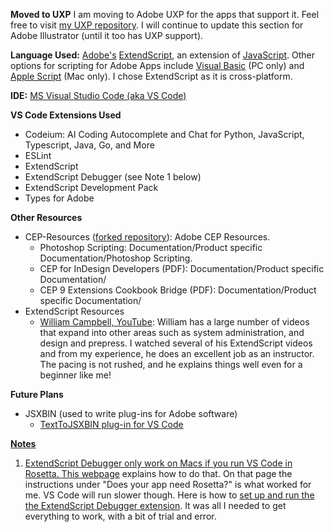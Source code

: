 <b>Moved to UXP</b>
I am moving to Adobe UXP for the apps that support it. Feel free to visit <a href="https://github.com/GaryTeachesCoding/Adobe-UXP-Scripting">my UXP repository</a>. I will continue to update this section for Adobe Illustrator (until it too has UXP support). 

<b>Language Used:</b> <a href="https://www.adobe.com/home">Adobe's</a> <a href="https://exchange.adobe.com/apps/cc/108380/extendscript-developer-tools">ExtendScript</a>, an extension of <a href="https://www.w3schools.com/js/">JavaScript</a>.
Other options for scripting for Adobe Apps include <a href="https://learn.microsoft.com/en-us/dotnet/visual-basic/">Visual Basic</a> (PC only) and <a href="https://developer.apple.com/library/archive/documentation/AppleScript/Conceptual/AppleScriptLangGuide/introduction/ASLR_intro.html">Apple Script</a> (Mac only). I chose ExtendScript as it is cross-platform.

<b>IDE:</b> <a href="https://code.visualstudio.com/">MS Visual Studio Code (aka VS Code)</a>

<b>VS Code Extensions Used</b>
* Codeium: AI Coding Autocomplete and Chat for Python, JavaScript, Typescript, Java, Go, and More
* ESLint
* ExtendScript
* ExtendScript Debugger (see Note 1 below)
* ExtendScript Development Pack
* Types for Adobe

<b>Other Resources</b>
* CEP-Resources (<a href="https://github.com/Zuldaris/CEP-Resources">forked repository</a>): Adobe CEP Resources. 
  * Photoshop Scripting: Documentation/Product specific Documentation/Photoshop Scripting.
  * CEP for InDesign Developers (PDF): Documentation/Product specific Documentation/
  * CEP 9 Extensions Cookbook Bridge (PDF): Documentation/Product specific Documentation/
* ExtendScript Resources
  * <a href="https://www.youtube.com/@wc7">William Campbell, YouTube</a>: William has a large number of videos that expand into other areas such as system administration, and design and prepress. I watched several of his ExtendScript videos and from my experience, he does an excellent job as an instructor. The pacing is not rushed, and he explains things well even for a beginner like me!

<b>Future Plans</b>
* JSXBIN (used to write plug-ins for Adobe software)
  * <a href="https://marketplace.visualstudio.com/items?itemName=motionland.texttojsxbin">TextToJSXBIN plug-in for VS Code</b>

<b>Notes</b>
1.  ExtendScript Debugger only work on Macs if you run VS Code in Rosetta. <a href="https://support.apple.com/en-us/102527#:~:text=Rosetta%20is%20not%20an%20app,it%20like%20you%20normally%20would.">This webpage</a> explains how to do that. On that page the
    instructions under "Does your app need Rosetta?" is what worked for me. VS Code will run slower though.
    Here is how to <a href="https://extendscript.docsforadobe.dev/vscode-debugger/getting-started-with-vscode-debugger.html">set up and run the the ExtendScript Debugger extension</a>. It was all I needed to get everything to work, with a
    bit of trial and error.